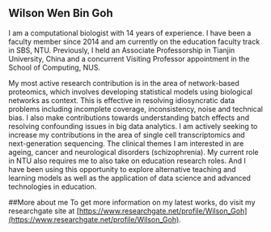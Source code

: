 ## Wilson Wen Bin Goh
I am a computational biologist with 14 years of experience. I have been a faculty member since 2014 and am currently on the education faculty track in SBS, NTU. Previously, I held an Associate Professorship in Tianjin University, China and a concurrent Visiting Professor appointment in the School of Computing, NUS. 

My most active research contribution is in the area of network-based proteomics, which involves developing statistical models using biological networks as context. This is effective in resolving idiosyncratic data problems including incomplete coverage, inconsistency, noise and technical bias. I also make contributions towards understanding batch effects and resolving confounding issues in big data analytics. I am actively seeking to increase my contributions in the area of single cell transcriptomics and next-generation sequencing. The clinical themes I am interested in are ageing, cancer and neurological disorders (schizophrenia). My current role in NTU also requires me to also take on education research roles. And I have been using this opportunity to explore alternative teaching and learning models as well as the application of data science and advanced technologies in education.



##More about me
To get more information on my latest works, do visit my researchgate site at [https://www.researchgate.net/profile/Wilson_Goh](https://www.researchgate.net/profile/Wilson_Goh).
